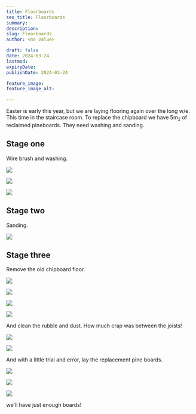 ```yaml
---
title: Floorboards
seo_title: Floorboards
summary: 
description: 
slug: Floorboards
author: <no value>

draft: false
date: 2024-03-24
lastmod: 
expiryDate: 
publishDate: 2024-03-24

feature_image: 
feature_image_alt: 

---
```

Easter is early this year, but we are laying flooring again over the long w/e. This time in the staircase room.
To replace the chipboard we have 5m<sub>2</sub> of reclaimed pineboards. They need washing and sanding.

## Stage one

Wire brush and washing.

![](/images/0511.jpeg)

![](/images/0512.jpeg)

![](/images/0516.jpeg)


## Stage two

Sanding.

![](/images/6721.jpeg)

## Stage three

Remove the old chipboard floor. 

![](/images/0517.jpeg)


![](/images/6760.jpeg)

![](/images/6756.jpeg)

![](/images/6766.jpeg)


And clean the rubble and dust. How much crap was between the joists!

![](/images/0519.jpeg)

![](/images/6769.jpeg)





And with a little trial and error, lay the replacement pine boards.

![](/images/0521.jpeg)

![](/images/0522.jpeg)

![](/images/0524.jpeg)

we'll have just enough boards!







